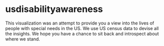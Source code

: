 # usdisabilityawareness
This visualization was an attempt to provide you a view into the lives of people with special needs in the US. We use US census data to devise all the insights. We hope you have a chance to sit back and introspect about where we stand.
